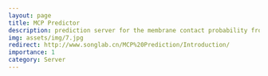 ```yaml
---
layout: page
title: MCP Predictor
description: prediction server for the membrane contact probability from a given protein sequence
img: assets/img/7.jpg
redirect: http://www.songlab.cn/MCP%20Prediction/Introduction/
importance: 1
category: Server
---
```


